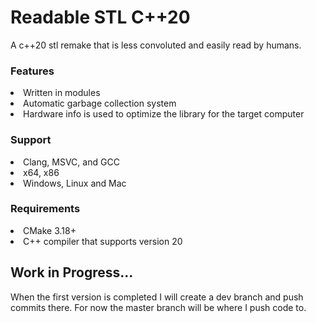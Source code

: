 <h1>Readable STL C++20</h1>
<p>A c++20 stl remake that is less convoluted and easily read by humans.</p>

<h3>Features</h3>
<li>Written in modules</li>
<li>Automatic garbage collection system</li>
<li>Hardware info is used to optimize the library for the target computer</li>

<h3>Support</h3>
<li>Clang, MSVC, and GCC</li>
<li>x64, x86</li>
<li>Windows, Linux and Mac</li>

<h3>Requirements</h3>
<li>CMake 3.18+</li>
<li>C++ compiler that supports version 20</li>

<h2>Work in Progress...</h2>
<p>When the first version is completed I will create a dev branch and push commits there. For now the master branch will be where I push code to.</p>
